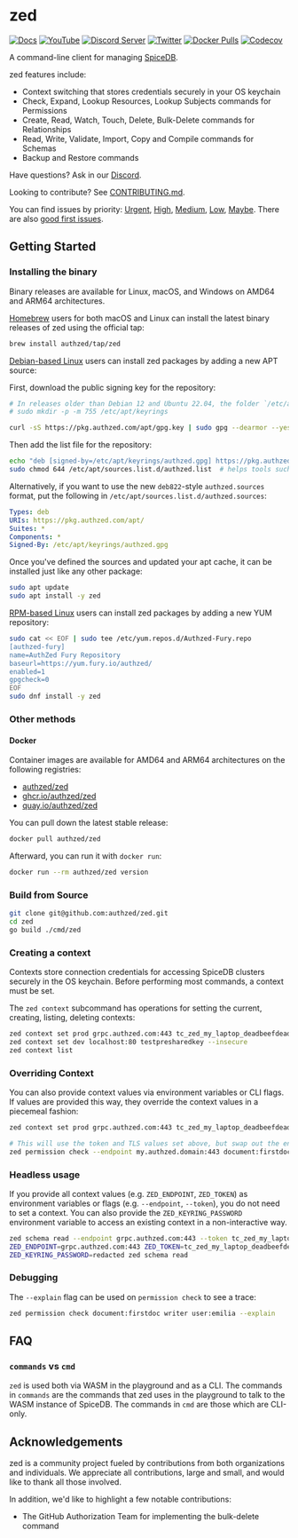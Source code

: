 # zed

[![Docs](https://img.shields.io/badge/docs-authzed.com-%234B4B6C "Authzed Documentation")](https://authzed.com/docs)
[![YouTube](https://img.shields.io/youtube/channel/views/UCFeSgZf0rPqQteiTQNGgTPg?color=%23F40203&logo=youtube&style=flat-square&label=YouTube "Authzed YouTube Channel")](https://www.youtube.com/channel/UCFeSgZf0rPqQteiTQNGgTPg)
[![Discord Server](https://img.shields.io/discord/844600078504951838?color=7289da&logo=discord "Discord Server")](https://authzed.com/discord)
[![Twitter](https://img.shields.io/badge/twitter-%40authzed-1D8EEE?logo=twitter "@authzed on Twitter")](https://twitter.com/authzed)
[![Docker Pulls](https://img.shields.io/docker/pulls/authzed/zed?color=%23448CE6&style=flat-square)](https://hub.docker.com/r/authzed/zed/tags)
[![Codecov](https://img.shields.io/codecov/c/github/authzed/zed)](https://app.codecov.io/gh/authzed/zed)

A command-line client for managing [SpiceDB].

[SpiceDB]: https://github.com/authzed/spicedb

zed features include:

- Context switching that stores credentials securely in your OS keychain
- Check, Expand, Lookup Resources, Lookup Subjects commands for Permissions
- Create, Read, Watch, Touch, Delete, Bulk-Delete commands for Relationships
- Read, Write, Validate, Import, Copy and Compile commands for Schemas
- Backup and Restore commands

Have questions? Ask in our [Discord].

Looking to contribute? See [CONTRIBUTING.md].

You can find issues by priority: [Urgent], [High], [Medium], [Low], [Maybe].
There are also [good first issues].

[Discord]: https://authzed.com/discord
[CONTRIBUTING.md]: https://github.com/authzed/spicedb/blob/main/CONTRIBUTING.md
[Urgent]: https://github.com/authzed/spicedb/labels/priority%2F0%20urgent
[High]: https://github.com/authzed/spicedb/labels/priority%2F1%20high
[Medium]: https://github.com/authzed/spicedb/labels/priority%2F2%20medium
[Low]: https://github.com/authzed/spicedb/labels/priority%2F3%20low
[Maybe]: https://github.com/authzed/spicedb/labels/priority%2F4%20maybe
[good first issues]: https://github.com/authzed/spicedb/labels/hint%2Fgood%20first%20issue

## Getting Started

### Installing the binary

Binary releases are available for Linux, macOS, and Windows on AMD64 and ARM64 architectures.

[Homebrew] users for both macOS and Linux can install the latest binary releases of zed using the official tap:

```sh
brew install authzed/tap/zed
```

[Debian-based Linux] users can install zed packages by adding a new APT source:

First, download the public signing key for the repository:

```sh
# In releases older than Debian 12 and Ubuntu 22.04, the folder `/etc/apt/keyrings` does not exist by default, and it should be created before the curl command.
# sudo mkdir -p -m 755 /etc/apt/keyrings

curl -sS https://pkg.authzed.com/apt/gpg.key | sudo gpg --dearmor --yes -o /etc/apt/keyrings/authzed.gpg
```

Then add the list file for the repository:

```sh
echo "deb [signed-by=/etc/apt/keyrings/authzed.gpg] https://pkg.authzed.com/apt/ * *"  | sudo tee /etc/apt/sources.list.d/authzed.list
sudo chmod 644 /etc/apt/sources.list.d/authzed.list  # helps tools such as command-not-found to work correctly

```

Alternatively, if you want to use the new `deb822`-style `authzed.sources` format, put the following in `/etc/apt/sources.list.d/authzed.sources`:

```yaml
Types: deb
URIs: https://pkg.authzed.com/apt/
Suites: *
Components: *
Signed-By: /etc/apt/keyrings/authzed.gpg
```

Once you've defined the sources and updated your apt cache, it can be installed just like any other package:

```sh
sudo apt update
sudo apt install -y zed
```

[RPM-based Linux] users can install zed packages by adding a new YUM repository:

```sh
sudo cat << EOF | sudo tee /etc/yum.repos.d/Authzed-Fury.repo
[authzed-fury]
name=AuthZed Fury Repository
baseurl=https://yum.fury.io/authzed/
enabled=1
gpgcheck=0
EOF
sudo dnf install -y zed
```

[homebrew]: https://docs.authzed.com/spicedb/installing#brew
[Debian-based Linux]: https://en.wikipedia.org/wiki/List_of_Linux_distributions#Debian-based
[RPM-based Linux]: https://en.wikipedia.org/wiki/List_of_Linux_distributions#RPM-based

### Other methods

#### Docker

Container images are available for AMD64 and ARM64 architectures on the following registries:

- [authzed/zed](https://hub.docker.com/r/authzed/zed)
- [ghcr.io/authzed/zed](https://github.com/authzed/zed/pkgs/container/zed)
- [quay.io/authzed/zed](https://quay.io/authzed/zed)

You can pull down the latest stable release:

```sh
docker pull authzed/zed
```

Afterward, you can run it with `docker run`:

```sh
docker run --rm authzed/zed version
```

### Build from Source

```sh
git clone git@github.com:authzed/zed.git
cd zed
go build ./cmd/zed
```

### Creating a context

Contexts store connection credentials for accessing SpiceDB clusters securely in the OS keychain.
Before performing most commands, a context must be set.

The `zed context` subcommand has operations for setting the current, creating, listing, deleting contexts:

```sh
zed context set prod grpc.authzed.com:443 tc_zed_my_laptop_deadbeefdeadbeefdeadbeefdeadbeef
zed context set dev localhost:80 testpresharedkey --insecure
zed context list
```

### Overriding Context

You can also provide context values via environment variables or CLI flags. If values are provided this way, they override
the context values in a piecemeal fashion:

```sh
zed context set prod grpc.authzed.com:443 tc_zed_my_laptop_deadbeefdeadbeefdeadbeefdeadbeef

# This will use the token and TLS values set above, but swap out the endpoint for the one provided.
zed permission check --endpoint my.authzed.domain:443 document:firstdoc writer user:emilia
```

### Headless usage

If you provide all context values (e.g. `ZED_ENDPOINT`, `ZED_TOKEN`) as environment variables or flags (e.g. `--endpoint`, `--token`), you do not need to set a context.
You can also provide the `ZED_KEYRING_PASSWORD` environment variable to access an existing context in a non-interactive way.

```sh
zed schema read --endpoint grpc.authzed.com:443 --token tc_zed_my_laptop_deadbeefdeadbeef
ZED_ENDPOINT=grpc.authzed.com:443 ZED_TOKEN=tc_zed_my_laptop_deadbeefdeadbeef zed schema read
ZED_KEYRING_PASSWORD=redacted zed schema read
```

### Debugging

The `--explain` flag can be used on `permission check` to see a trace:

```sh
zed permission check document:firstdoc writer user:emilia --explain
```

## FAQ

### `commands` vs `cmd`

`zed` is used both via WASM in the playground and as a CLI. The commands in `commands` are
the commands that zed uses in the playground to talk to the WASM instance of SpiceDB.
The commands in `cmd` are those which are CLI-only.

## Acknowledgements

zed is a community project fueled by contributions from both organizations and individuals.
We appreciate all contributions, large and small, and would like to thank all those involved.

In addition, we'd like to highlight a few notable contributions:

- The GitHub Authorization Team for implementing the bulk-delete command
